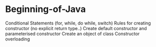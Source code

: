 # Beginning-of-Java
Conditional Statements (for, while, do while, switch)
Rules for creating constructor (no explicit return type..)
Create default constructor and parameterised constructor 
Create an object of class
Constructor overloading
